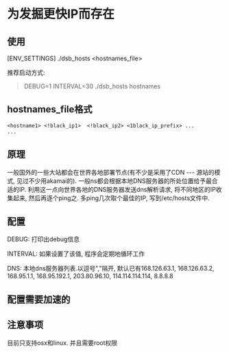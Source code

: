# 为发掘更快IP而存在

## 使用
[ENV_SETTINGS] ./dsb\_hosts <hostnames\_file>

推荐启动方式:

> DEBUG=1 INTERVAL=30 ./dsb_hosts hostnames

## hostnames_file格式
```
<hostname1> <!black_ip1>  <!black_ip2> <1black_ip_prefix> ...
...
```

## 原理

一般国外的一些大站都会在世界各地部署节点(有不少是采用了CDN --- 源站的模式, 见过不少用akamai的). 一般ns都会根据本地DNS服务器的所处位置给予最合适的IP. 利用这一点向世界各地的DNS服务器发送dns解析请求, 将不同地区的IP收集起来, 然后再逐个ping之. 多ping几次取个最佳的IP, 写到/etc/hosts文件中. 

## 配置

DEBUG: 打印出debug信息

INTERVAL: 如果设置了该值, 程序会定期地循环工作

DNS: 本地dns服务器列表.以逗号","隔开, 默认已有168.126.63.1, 168.126.63.2, 168.95.1.1, 168.95.192.1, 203.80.96.10, 114.114.114.114, 8.8.8.8

## 配置需要加速的

## 注意事项

目前只支持osx和linux. 并且需要root权限

